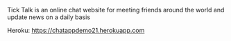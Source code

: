 
Tick Talk is an online chat website for meeting friends around the world and update news on a daily basis

Heroku: https://chatappdemo21.herokuapp.com


